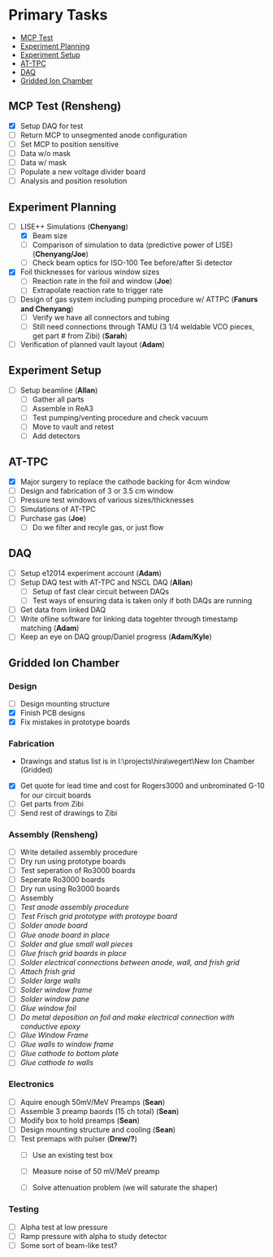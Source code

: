 # Primary Tasks
* [MCP Test](#MCP-Test)
* [Experiment Planning](#Experiment-Planning)
* [Experiment Setup](#Experiment-Setup)
* [AT-TPC](#AT_TPC)
* [DAQ](#DAQ)
* [Gridded Ion Chamber](#Gridded-Ion-Chamber)

## MCP Test (**Rensheng**)
- [x] Setup DAQ for test
- [ ] Return MCP to unsegmented anode configuration
- [ ] Set MCP to position sensitive
- [ ] Data w/o mask
- [ ] Data w/ mask
- [ ] Populate a new voltage divider board
- [ ] Analysis and position resolution

## Experiment Planning
- [ ] LISE++ Simulations (**Chenyang**)
  - [x] Beam size
  - [ ] Comparison of simulation to data (predictive power of LISE) (**Chenyang/Joe**)
  - [ ] Check beam optics for ISO-100 Tee before/after Si detector
- [x] Foil thicknesses for various window sizes
  - [ ] Reaction rate in the foil and window (**Joe**)
  - [ ] Extrapolate reaction rate to trigger rate
- [ ] Design of gas system including pumping procedure w/ ATTPC (**Fanurs and Chenyang**)
  - [ ] Verify we have all connectors and tubing
  - [ ] Still need connections through TAMU (3 1/4 weldable VCO pieces, get part # from Zibi)  (**Sarah**)
- [ ] Verification of planned vault layout (**Adam**)

## Experiment Setup
- [ ] Setup beamline (**Allan**)
  - [ ] Gather all parts
  - [ ] Assemble in ReA3
  - [ ] Test pumping/venting procedure and check vacuum
  - [ ] Move to vault and retest
  - [ ] Add detectors

## AT-TPC
- [x] Major surgery to replace the cathode backing for 4cm window
- [ ] Design and fabrication of 3 or 3.5 cm window
- [ ] Pressure test windows of various sizes/thicknesses
- [ ] Simulations of AT-TPC
- [ ] Purchase gas (**Joe**)
  - [ ] Do we filter and recyle gas, or just flow

## DAQ
- [ ] Setup e12014 experiment account (**Adam**)
- [ ] Setup DAQ test with AT-TPC and NSCL DAQ (**Allan**)
  - [ ] Setup of fast clear circuit between DAQs
  - [ ] Test ways of ensuring data is taken only if both DAQs are running
- [ ] Get data from linked DAQ
- [ ] Write ofline software for linking data togehter through timestamp matching (**Adam**)
- [ ] Keep an eye on DAQ group/Daniel progress (**Adam/Kyle**)

## Gridded Ion Chamber

### Design
- [ ] Design mounting structure
- [x] Finish PCB designs
- [x] Fix mistakes in prototype boards

### Fabrication
* Drawings and status list is in I:\projects\hira\wegert\New Ion Chamber (Gridded)
- [x] Get quote for lead time and cost for Rogers3000 and unbrominated G-10 for our circuit boards
- [ ] Get parts from Zibi
- [ ] Send rest of drawings to Zibi

### Assembly (**Rensheng**)
- [ ] Write detailed assembly procedure
- [ ] Dry run using prototype boards
- [ ] Test seperation of Ro3000 boards
- [ ] Seperate Ro3000 boards
- [ ] Dry run using Ro3000 boards
- [ ] Assembly
- [ ] *Test anode assembly procedure*
- [ ] *Test Frisch grid prototype with protoype board*
- [ ] *Solder anode board*
- [ ] *Glue anode board in place*
- [ ] *Solder and glue small wall pieces*
- [ ] *Glue frisch grid boards in place*
- [ ] *Solder electrical connections between anode, wall, and frish grid*
- [ ] *Attach frish grid*
- [ ] *Solder large walls*
- [ ] *Solder window frame*
- [ ] *Solder window pane*
- [ ] *Glue window foil*
- [ ] *Do metal deposition on foil and make electrical connection with conductive epoxy*
- [ ] *Glue Window Frame*
- [ ] *Glue walls to window frame*
- [ ] *Glue cathode to bottom plate*
- [ ] *Glue cathode to walls*

### Electronics
- [ ] Aquire enough 50mV/MeV Preamps (**Sean**)
- [ ] Assemble 3 preamp baords (15 ch total) (**Sean**)
- [ ] Modify box to hold preamps (**Sean**)
- [ ] Design mounting structure and cooling (**Sean**)
- [ ] Test premaps with pulser (**Drew/?**)
  - [ ] Use an existing test box
  - [ ] Measure noise of 50 mV/MeV preamp
  - [ ] Solve attenuation problem (we will saturate the shaper)


### Testing
- [ ] Alpha test at low pressure
- [ ] Ramp pressure with alpha to study detector
- [ ] Some sort of beam-like test?
